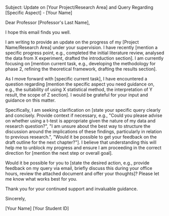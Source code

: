Subject: Update on [Your Project/Research Area] and Query Regarding [Specific Aspect] - [Your Name]

Dear Professor [Professor's Last Name],

I hope this email finds you well.

I am writing to provide an update on the progress of my [Project Name/Research Area] under your supervision. I have recently [mention a specific progress point, e.g., completed the initial literature review, analysed the data from X experiment, drafted the introduction section]. I am currently focusing on [mention current task, e.g., developing the methodology for phase 2, refining the theoretical framework, drafting the results section].

As I move forward with [specific current task], I have encountered a question regarding [mention the specific aspect you need guidance on, e.g., the suitability of using X statistical method, the interpretation of Y result, the scope of Z section]. I would be grateful for your input and guidance on this matter.

Specifically, I am seeking clarification on [state your specific query clearly and concisely. Provide context if necessary, e.g., "Could you please advise on whether using a t-test is appropriate given the nature of my data and research question?", "I am unsure about the best way to structure the discussion around the implications of these findings, particularly in relation to previous research.", "Would it be possible to get your feedback on the draft outline for the next chapter?"]. I believe that understanding this will help me to unblock my progress and ensure I am proceeding in the correct direction for [mention the next step or overall goal].

Would it be possible for you to [state the desired action, e.g., provide feedback on my query via email, briefly discuss this during your office hours, review the attached document and offer your thoughts]? Please let me know what works best for you.

Thank you for your continued support and invaluable guidance.

Sincerely,

[Your Name]
[Your Student ID]